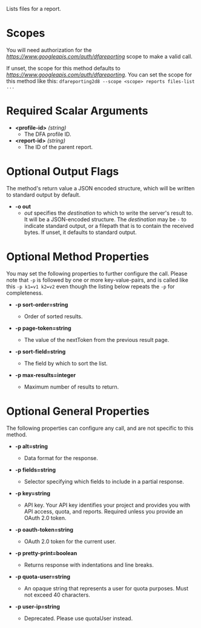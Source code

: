 Lists files for a report.
# Scopes

You will need authorization for the *https://www.googleapis.com/auth/dfareporting* scope to make a valid call.

If unset, the scope for this method defaults to *https://www.googleapis.com/auth/dfareporting*.
You can set the scope for this method like this: `dfareporting2d8 --scope <scope> reports files-list ...`
# Required Scalar Arguments
* **&lt;profile-id&gt;** *(string)*
    - The DFA profile ID.
* **&lt;report-id&gt;** *(string)*
    - The ID of the parent report.

# Optional Output Flags

The method's return value a JSON encoded structure, which will be written to standard output by default.

* **-o out**
    - *out* specifies the *destination* to which to write the server's result to.
      It will be a JSON-encoded structure.
      The *destination* may be `-` to indicate standard output, or a filepath that is to contain the received bytes.
      If unset, it defaults to standard output.
# Optional Method Properties

You may set the following properties to further configure the call. Please note that `-p` is followed by one 
or more key-value-pairs, and is called like this `-p k1=v1 k2=v2` even though the listing below repeats the
`-p` for completeness.

* **-p sort-order=string**
    - Order of sorted results.

* **-p page-token=string**
    - The value of the nextToken from the previous result page.

* **-p sort-field=string**
    - The field by which to sort the list.

* **-p max-results=integer**
    - Maximum number of results to return.

# Optional General Properties

The following properties can configure any call, and are not specific to this method.

* **-p alt=string**
    - Data format for the response.

* **-p fields=string**
    - Selector specifying which fields to include in a partial response.

* **-p key=string**
    - API key. Your API key identifies your project and provides you with API access, quota, and reports. Required unless you provide an OAuth 2.0 token.

* **-p oauth-token=string**
    - OAuth 2.0 token for the current user.

* **-p pretty-print=boolean**
    - Returns response with indentations and line breaks.

* **-p quota-user=string**
    - An opaque string that represents a user for quota purposes. Must not exceed 40 characters.

* **-p user-ip=string**
    - Deprecated. Please use quotaUser instead.
